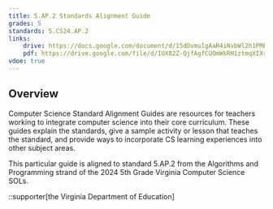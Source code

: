 ```yaml
---
title: 5.AP.2 Standards Alignment Guide
grades: 5
standards: 5.CS24.AP.2
links:
    drive: https://docs.google.com/document/d/15dDvmulgAaR4iNvbWl2h1PMEacz1bXApgxnibDdGRYE/edit?usp=drive_link
    pdf: https://drive.google.com/file/d/1UX82Z-QjfAgfCUOmWkRH1ztmqXIXr510/view?usp=drive_link
vdoe: true
---
```


## Overview

Computer Science Standard Alignment Guides are resources for teachers working to integrate computer science into their core curriculum. These guides explain the standards, give a sample activity or lesson that teaches the standard, and provide ways to incorporate CS learning experiences into other subject areas. 

This particular guide is aligned to standard 5.AP.2 from the Algorithms and Programming strand of the 2024 5th Grade Virginia Computer Science SOLs.

::supporter[the Virginia Department of Education]